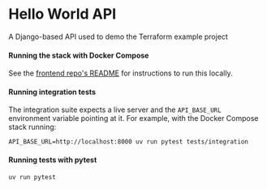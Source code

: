 # Hello World API

A Django-based API used to demo the Terraform example project

#### Running the stack with Docker Compose

See the [frontend repo's README](https://github.com/UKHSA-collaboration/devops-hello-world-front) for instructions to run this locally.

#### Running integration tests

The integration suite expects a live server and the `API_BASE_URL` environment variable pointing at it. For example, with the Docker Compose stack running:

```
API_BASE_URL=http://localhost:8000 uv run pytest tests/integration
```

#### Running tests with pytest

```
uv run pytest
```